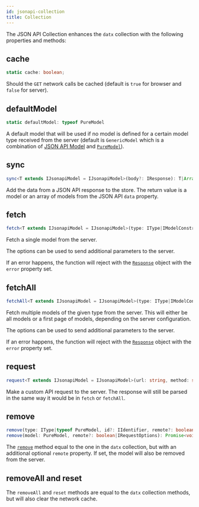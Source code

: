 ```yaml
---
id: jsonapi-collection
title: Collection
---
```


The JSON API Collection enhances the `datx` collection with the following properties and methods:

## cache

```typescript
static cache: boolean;
```

Should the `GET` network calls be cached (default is `true` for browser and `false` for server).

## defaultModel

```typescript
static defaultModel: typeof PureModel
```

A default model that will be used if no model is defined for a certain model type received from the server (default is `GenericModel` which is a combination of [JSON API Model](jsonapi-model) and [`PureModel`](../api-reference/pure-model)).

## sync

```typescript
sync<T extends IJsonapiModel = IJsonapiModel>(body?: IResponse): T|Array<T>|null;
```

Add the data from a JSON API response to the store. The return value is a model or an array of models from the JSON API `data` property.

## fetch

```typescript
fetch<T extends IJsonapiModel = IJsonapiModel>(type: IType|IModelConstructor<T>, id: number|string, options?: IRequestOptions): Promise<Response<T>>;
```

Fetch a single model from the server.

The options can be used to send additional parameters to the server.

If an error happens, the function will reject with the [`Response`](jsonapi-response) object with the `error` property set.

## fetchAll

```typescript
fetchAll<T extends IJsonapiModel = IJsonapiModel>(type: IType|IModelConstructor<T>, options?: IRequestOptions): Promise<Response<T>>
```

Fetch multiple models of the given type from the server. This will either be all models or a first page of models, depending on the server configuration.

The options can be used to send additional parameters to the server.

If an error happens, the function will reject with the [`Response`](jsonapi-response) object with the `error` property set.

## request

```typescript
request<T extends IJsonapiModel = IJsonapiModel>(url: string, method: string = 'GET', data?: object, options?: IRequestOptions): Promise<Response<T>>;
```

Make a custom API request to the server. The response will still be parsed in the same way it would be in `fetch` or `fetchAll`.

## remove

```typescript
remove(type: IType|typeof PureModel, id?: IIdentifier, remote?: boolean|IRequestOptions): Promise<void>;
remove(model: PureModel, remote?: boolean|IRequestOptions): Promise<void>;
```

The [`remove`](../api-reference/collection#remove) method equal to the one in the `datx` collection, but with an additional optional `remote` property. If set, the model will also be removed from the server.

## removeAll and reset

The `removeAll` and `reset` methods are equal to the `datx` collection methods, but will also clear the network cache.
